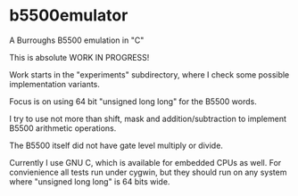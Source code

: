 # b5500emulator
A Burroughs B5500 emulation in "C"

This is absolute WORK IN PROGRESS!

Work starts in the "experiments" subdirectory, where I check some
possible implementation variants.

Focus is on using 64 bit "unsigned long long" for the B5500 words.

I try to use not more than shift, mask and addition/subtraction to
implement B5500 arithmetic operations.

The B5500 itself did not have gate level multiply or divide.

Currently I use GNU C, which is available for embedded CPUs as well.
For convienience all tests run under cygwin, but they should run on any
system where "unsigned long long" is 64 bits wide.